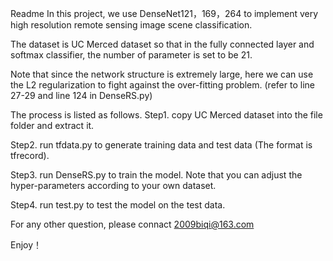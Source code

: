 Readme
In this project, we use DenseNet121，169，264 to implement very high resolution remote sensing image scene classification. 

The dataset is UC Merced dataset so that in the fully connected layer and softmax classifier, the number of parameter is set to be 21. 

Note that since the network structure is extremely large, here we can use the L2 regularization to fight against the over-fitting problem.
(refer to line 27-29 and line 124 in DenseRS.py)

The process is listed as follows. 
Step1. copy UC Merced dataset into the file folder and extract it.
 
Step2. run tfdata.py to generate training data and test data (The format is tfrecord). 

Step3. run DenseRS.py to train the model. Note that you can adjust the hyper-parameters according to your own dataset. 

Step4. run test.py to test the model on the test data. 

For any other question, please connact 2009biqi@163.com 

Enjoy！